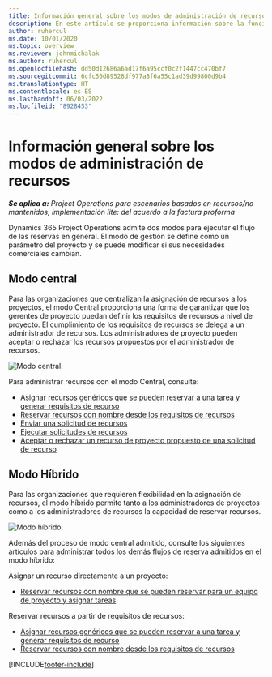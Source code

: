 ```yaml
---
title: Información general sobre los modos de administración de recursos
description: En este artículo se proporciona información sobre la funcionalidad de administración de recursos en Dynamics 365 Project Operations.
author: ruhercul
ms.date: 10/01/2020
ms.topic: overview
ms.reviewer: johnmichalak
ms.author: ruhercul
ms.openlocfilehash: dd50d12686a6ad17f6a95ccf0c2f1447cc470bf7
ms.sourcegitcommit: 6cfc50d89528df977a8f6a55c1ad39d99800d9b4
ms.translationtype: HT
ms.contentlocale: es-ES
ms.lasthandoff: 06/03/2022
ms.locfileid: "8928453"
---
```

# <a name="resource-management-modes-overview"></a>Información general sobre los modos de administración de recursos

_**Se aplica a:** Project Operations para escenarios basados en recursos/no mantenidos, implementación lite: del acuerdo a la factura proforma_


Dynamics 365 Project Operations admite dos modos para ejecutar el flujo de las reservas en general. El modo de gestión se define como un parámetro del proyecto y se puede modificar si sus necesidades comerciales cambian.    

## <a name="central-mode"></a>Modo central
Para las organizaciones que centralizan la asignación de recursos a los proyectos, el modo Central proporciona una forma de garantizar que los gerentes de proyecto puedan definir los requisitos de recursos a nivel de proyecto. El cumplimiento de los requisitos de recursos se delega a un administrador de recursos. Los administradores de proyecto pueden aceptar o rechazar los recursos propuestos por el administrador de recursos.

![Modo central.](./media/resource-management-central.png)

Para administrar recursos con el modo Central, consulte:

- [Asignar recursos genéricos que se pueden reservar a una tarea y generar requisitos de recurso](/dynamics365/project-service/assign-generic-bookable-resource)
- [Reservar recursos con nombre desde los requisitos de recursos](/dynamics365/project-service/book-named-resource)
- [Enviar una solicitud de recursos](/dynamics365/project-service/submit-resource-request)
- [Ejecutar solicitudes de recursos](/dynamics365/project-service/resource-management-fulfill-requests)
- [Aceptar o rechazar un recurso de proyecto propuesto de una solicitud de recurso](/dynamics365/project-service/accept-reject-proposed-resource)

## <a name="hybrid-mode"></a>Modo Híbrido
Para las organizaciones que requieren flexibilidad en la asignación de recursos, el modo híbrido permite tanto a los administradores de proyectos como a los administradores de recursos la capacidad de reservar recursos.

![Modo híbrido.](./media/resource-management-hybrid.png)

Además del proceso de modo central admitido, consulte los siguientes artículos para administrar todos los demás flujos de reserva admitidos en el modo híbrido:

Asignar un recurso directamente a un proyecto:
- [Reservar recursos con nombre que se pueden reservar para un equipo de proyecto y asignar tareas](/dynamics365/project-service/assign-named-bookable-resource)

Reservar recursos a partir de requisitos de recursos:
- [Asignar recursos genéricos que se pueden reservar a una tarea y generar requisitos de recurso](/dynamics365/project-service/assign-generic-bookable-resource)
- [Reservar recursos con nombre desde los requisitos de recursos](/dynamics365/project-service/book-named-resource)


[!INCLUDE[footer-include](../includes/footer-banner.md)]